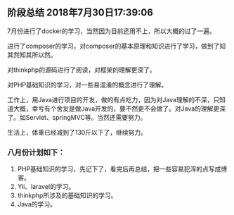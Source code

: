 ## 阶段总结 2018年7月30日17:39:06

7月份进行了docker的学习，当然因为目前还用不上，所以大概的过了一遍。

进行了composer的学习，对composer的基本原理和知识进行了学习，做到了知其然知其所以然。

对thinkphp的源码进行了阅读，对框架的理解更深了。

对PHP基础知识的学习，对一些易混淆的概念进行了理解。

工作上，用Java进行项目的开发，做的有点吃力，因为对Java理解的不深，只知道大概，幸亏有个舍友是做Java开发的，要不然更不会做了。对Java的理解更深了。如Servlet、springMVC等。当然还需要努力。

生活上，体重已经减到了130斤以下了，继续努力。

### 八月份计划如下：

1. PHP基础知识的学习，先记下了，看完后再总结，把一些容易犯浑的点写成博客。
2. Yii、laravel的学习。
3. thinkphp所涉及的基础知识的学习。
4. Java的学习。